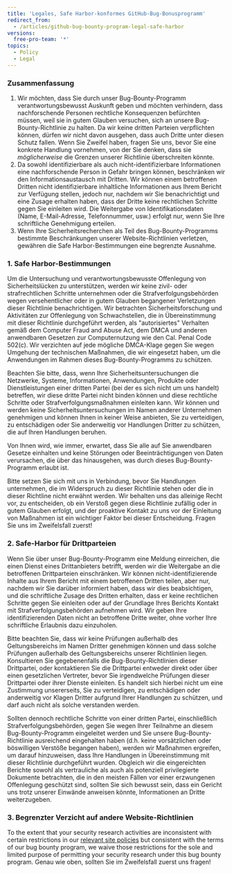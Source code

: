 ```yaml
---
title: 'Legales, Safe Harbor-konformes GitHub-Bug-Bonusprogramm'
redirect_from:
  - /articles/github-bug-bounty-program-legal-safe-harbor
versions:
  free-pro-team: '*'
topics:
  - Policy
  - Legal
---
```


### Zusammenfassung
1. Wir möchten, dass Sie durch unser Bug-Bounty-Programm verantwortungsbewusst Auskunft geben und möchten verhindern, dass nachforschende Personen rechtliche Konsequenzen befürchten müssen, weil sie in gutem Glauben versuchen, sich an unsere Bug-Bounty-Richtlinie zu halten. Da wir keine dritten Parteien verpflichten können, dürfen wir nicht davon ausgehen, dass auch Dritte unter diesen Schutz fallen. Wenn Sie Zweifel haben, fragen Sie uns, bevor Sie eine konkrete Handlung vornehmen, von der Sie denken, dass sie _möglicherweise_ die Grenzen unserer Richtlinie überschreiten könnte.
2. Da sowohl identifizierbare als auch nicht-identifizierbare Informationen eine nachforschende Person in Gefahr bringen können, beschränken wir den Informationsaustausch mit Dritten. Wir können einem betroffenen Dritten nicht identifizierbare inhaltliche Informationen aus Ihrem Bericht zur Verfügung stellen, jedoch nur, nachdem wir Sie benachrichtigt und eine Zusage erhalten haben, dass der Dritte keine rechtlichen Schritte gegen Sie einleiten wird. Die Weitergabe von Identifikationsdaten (Name, E-Mail-Adresse, Telefonnummer, usw.) erfolgt nur, wenn Sie Ihre schriftliche Genehmigung erteilen.
3. Wenn Ihre Sicherheitsrecherchen als Teil des Bug-Bounty-Programms bestimmte Beschränkungen unserer Website-Richtlinien verletzen, gewähren die Safe Harbor-Bestimmungen eine begrenzte Ausnahme.

### 1. Safe Harbor-Bestimmungen

Um die Untersuchung und verantwortungsbewusste Offenlegung von Sicherheitslücken zu unterstützen, werden wir keine zivil- oder strafrechtlichen Schritte unternehmen oder die Strafverfolgungsbehörden wegen versehentlicher oder in gutem Glauben begangener Verletzungen dieser Richtlinie benachrichtigen. Wir betrachten Sicherheitsforschung und Aktivitäten zur Offenlegung von Schwachstellen, die in Übereinstimmung mit dieser Richtlinie durchgeführt werden, als "autorisiertes" Verhalten gemäß dem Computer Fraud and Abuse Act, dem DMCA und anderen anwendbaren Gesetzen zur Computernutzung wie den Cal. Penal Code 502(c). Wir verzichten auf jede mögliche DMCA-Klage gegen Sie wegen Umgehung der technischen Maßnahmen, die wir eingesetzt haben, um die Anwendungen im Rahmen dieses Bug-Bounty-Programms zu schützen.

Beachten Sie bitte, dass, wenn Ihre Sicherheitsuntersuchungen die Netzwerke, Systeme, Informationen, Anwendungen, Produkte oder Dienstleistungen einer dritten Partei (bei der es sich nicht um uns handelt) betreffen, wir diese dritte Partei nicht binden können und diese rechtliche Schritte oder Strafverfolgungsmaßnahmen einleiten kann. Wir können und werden keine Sicherheitsuntersuchungen im Namen anderer Unternehmen genehmigen und können Ihnen in keiner Weise anbieten, Sie zu verteidigen, zu entschädigen oder Sie anderweitig vor Handlungen Dritter zu schützen, die auf Ihren Handlungen beruhen.

Von Ihnen wird, wie immer, erwartet, dass Sie alle auf Sie anwendbaren Gesetze einhalten und keine Störungen oder Beeinträchtigungen von Daten verursachen, die über das hinausgehen, was durch dieses Bug-Bounty-Programm erlaubt ist.

Bitte setzen Sie sich mit uns in Verbindung, bevor Sie Handlungen unternehmen, die im Widerspruch zu dieser Richtlinie stehen oder die in dieser Richtline nicht erwähnt werden. Wir behalten uns das alleinige Recht vor, zu entscheiden, ob ein Verstoß gegen diese Richtlinie zufällig oder in gutem Glauben erfolgt, und der proaktive Kontakt zu uns vor der Einleitung von Maßnahmen ist ein wichtiger Faktor bei dieser Entscheidung. Fragen Sie uns im Zweifelsfall zuerst!

### 2. Safe-Harbor für Drittparteien

Wenn Sie über unser Bug-Bounty-Programm eine Meldung einreichen, die einen Dienst eines Drittanbieters betrifft, werden wir die Weitergabe an die betroffenen Drittparteien einschränken. Wir können nicht-identifizierende Inhalte aus Ihrem Bericht mit einem betroffenen Dritten teilen, aber nur, nachdem wir Sie darüber informiert haben, dass wir dies beabsichtigen, und die schriftliche Zusage des Dritten erhalten, dass er keine rechtlichen Schritte gegen Sie einleiten oder auf der Grundlage Ihres Berichts Kontakt mit Strafverfolgungsbehörden aufnehmen wird. Wir geben Ihre identifizierenden Daten nicht an betroffene Dritte weiter, ohne vorher Ihre schriftliche Erlaubnis dazu einzuholen.

Bitte beachten Sie, dass wir keine Prüfungen außerhalb des Geltungsbereichs im Namen Dritter genehmigen können und dass solche Prüfungen außerhalb des Geltungsbereichs unserer Richtlinien liegen. Konsultieren Sie gegebenenfalls die Bug-Bounty-Richtlinien dieser Drittpartei, oder kontaktieren Sie die Drittpartei entweder direkt oder über einen gesetzlichen Vertreter, bevor Sie irgendwelche Prüfungen dieser Drittpartei oder ihrer Dienste einleiten. Es handelt sich hierbei nicht um eine Zustimmung unsererseits, Sie zu verteidigen, zu entschädigen oder anderweitig vor Klagen Dritter aufgrund Ihrer Handlungen zu schützen, und darf auch nicht als solche verstanden werden.

Sollten dennoch rechtliche Schritte von einer dritten Partei, einschließlich Strafverfolgungsbehörden, gegen Sie wegen Ihrer Teilnahme an diesem Bug-Bounty-Programm eingeleitet werden und Sie unsere Bug-Bounty-Richtlinie ausreichend eingehalten haben (d.h. keine vorsätzlichen oder böswilligen Verstöße begangen haben), werden wir Maßnahmen ergreifen, um darauf hinzuweisen, dass Ihre Handlungen in Übereinstimmung mit dieser Richtlinie durchgeführt wurden. Obgleich wir die eingereichten Berichte sowohl als vertrauliche als auch als potenziell privilegierte Dokumente betrachten, die in den meisten Fällen vor einer erzwungenen Offenlegung geschützt sind, sollten Sie sich bewusst sein, dass ein Gericht uns trotz unserer Einwände anweisen könnte, Informationen an Dritte weiterzugeben.

### 3. Begrenzter Verzicht auf andere Website-Richtlinien

To the extent that your security research activities are inconsistent with certain restrictions in our [relevant site policies](/categories/site-policy/) but consistent with the terms of our bug bounty program, we waive those restrictions for the sole and limited purpose of permitting your security research under this bug bounty program. Genau wie oben, sollten Sie im Zweifelsfall zuerst uns fragen!
